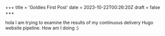 +++
title = 'Goldies First Post'
date = 2023-10-22T00:26:20Z
draft = false
+++

hola
I am trying to examine the results of my continuous delivery Hugo website pipeline.
How am I doing :)
